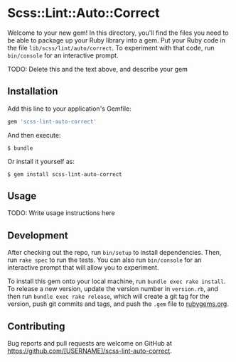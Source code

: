# Scss::Lint::Auto::Correct

Welcome to your new gem! In this directory, you'll find the files you need to be able to package up your Ruby library into a gem. Put your Ruby code in the file `lib/scss/lint/auto/correct`. To experiment with that code, run `bin/console` for an interactive prompt.

TODO: Delete this and the text above, and describe your gem

## Installation

Add this line to your application's Gemfile:

```ruby
gem 'scss-lint-auto-correct'
```

And then execute:

    $ bundle

Or install it yourself as:

    $ gem install scss-lint-auto-correct

## Usage

TODO: Write usage instructions here

## Development

After checking out the repo, run `bin/setup` to install dependencies. Then, run `rake spec` to run the tests. You can also run `bin/console` for an interactive prompt that will allow you to experiment.

To install this gem onto your local machine, run `bundle exec rake install`. To release a new version, update the version number in `version.rb`, and then run `bundle exec rake release`, which will create a git tag for the version, push git commits and tags, and push the `.gem` file to [rubygems.org](https://rubygems.org).

## Contributing

Bug reports and pull requests are welcome on GitHub at https://github.com/[USERNAME]/scss-lint-auto-correct.
